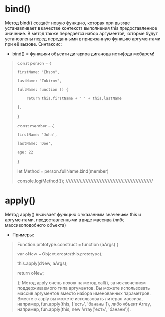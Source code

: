 # bind()
Метод bind() создаёт новую функцию, которая при вызове устанавливает в качестве контекста выполнения this предоставленное значение. В метод также передаётся набор аргументов, которые будут установлены перед переданными в привязанную функцию аргументами при её вызове.
 Cинтаксис:

- bind() = функцияи объекти дигарира дигачода истифода мебарем!
> const person = {
> 
>     firstName: "Ehson",
> 
>     lastName: "Zokirov",
>
>     fullName: function () {
>
>         return this.firstName + ' ' + this.lastName
>
>     },
>
> }
>
> const member = {
>
>     firstName: 'John',
>
>     lastName: 'Doe',
>
>     age: 22
>
> }
>
>
>
> let Method = person.fullName.bind(member)
>
> console.log(Method()); 
////////////////////////////////////////////////////////

# apply()
Метод apply() вызывает функцию с указанным значением this и аргументами, предоставленными в виде массива (либо массивоподобного объекта)

- Примеры:
>
>Function.prototype.construct = function (aArgs) {
>
>  var oNew = Object.create(this.prototype);
>
>  this.apply(oNew, aArgs);
>
>  return oNew;
>
>};
Метод apply очень похож на метод call(), за исключением поддерживаемого типа аргументов. Вы можете использовать массив аргументов вместо набора именованных параметров. Вместе с apply вы можете использовать литерал массива, например, fun.apply(this, ['есть', 'бананы']), либо объект Array, например, fun.apply(this, new Array('есть', 'бананы')).